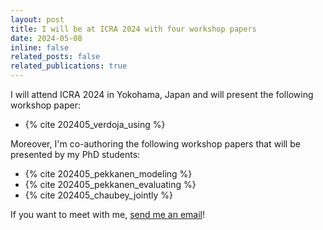 ```yaml
---
layout: post
title: I will be at ICRA 2024 with four workshop papers
date: 2024-05-08
inline: false
related_posts: false
related_publications: true
---
```


I will attend ICRA 2024 in Yokohama, Japan and will present the following workshop paper:

- {% cite 202405_verdoja_using %}

Moreover, I'm co-authoring the following workshop papers that will be presented by my PhD students:

- {% cite 202405_pekkanen_modeling %}
- {% cite 202405_pekkanen_evaluating %}
- {% cite 202405_chaubey_jointly %}

If you want to meet with me, [send me an email](mailto:francesco.verdoja@aalto.fi)!
